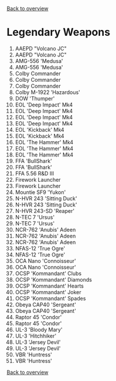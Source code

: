 [Back to overview](../README.md)

# Legendary Weapons
1.	AAEPD "Volcano JC"
2.	AAEPD "Volcano JC"
3.	AMG-556 'Medusa'
4.	AMG-556 'Medusa'
5.	Colby Commander
6.	Colby Commander
7.	Colby Commander
8.	Colby M-1922 'Hazardous'
9.	DOW 'Thumper'
10.	EOL 'Deep Impact' Mk4
11.	EOL 'Deep Impact' Mk4
12.	EOL 'Deep Impact' Mk4
13.	EOL 'Deep Impact' Mk4
14.	EOL 'Kickback' Mk4
15.	EOL 'Kickback' Mk4
16.	EOL 'The Hammer' Mk4
17.	EOL 'The Hammer' Mk4
18.	EOL 'The Hammer' Mk4
19.	FFA 'BullShark'
20. FFA 'BullShark'
21.	FFA 5.56 R&D III
22.	Firework Launcher
23.	Firework Launcher
24.	Mountie SF9 'Yukon'
25.	N-HVR 243 'Sitting Duck'
26. N-HVR 243 'Sitting Duck'
27.	N-HVR 243-SD 'Reaper'
28.	N-TEC 7 'Ursus'
29.	N-TEC 7 'Ursus'
30.	NCR-762 'Anubis'  Adeen
30.	NCR-762 'Anubis'  Adeen
32.	NCR-762 'Anubis'  Adeen
33.	NFAS-12 'True Ogre'
34. NFAS-12 'True Ogre'
35.	OCA Nano 'Connoisseur'
36.	OCA Nano 'Connoisseur'
37.	OCSP 'Kommandant' Clubs
38.	OCSP 'Kommandant' Diamonds
39.	OCSP 'Kommandant' Hearts
40.	OCSP 'Kommandant' Joker
41.	OCSP 'Kommandant' Spades
42.	Obeya CAP40 'Sergeant'
43.	Obeya CAP40 'Sergeant'
44.	Raptor 45 'Condor'
45.	Raptor 45 'Condor'
46.	UL-3 'Bloody Mary'
47.	UL-3 'Hitchhiker'
48.	UL-3 'Jersey Devil'
49. UL-3 'Jersey Devil'
50.	VBR 'Huntress'
51.	VBR 'Huntress'

[Back to overview](../README.md)
